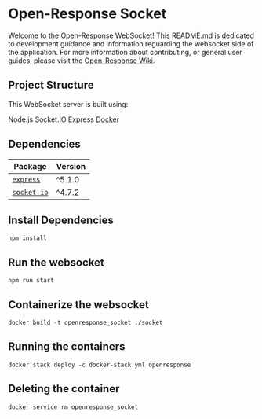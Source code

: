 # Open-Response Socket
Welcome to the Open-Response WebSocket! This README.md is dedicated to development guidance and information reguarding the websocket side of the application. For more information about contributing, or general user guides, please visit the [Open-Response Wiki](https://github.com/OSU-MC/Open-Response/wiki).

## Project Structure
This WebSocket server is built using:

Node.js
Socket.IO
Express
[Docker](#docker)

## Dependencies

| Package     | Version    |
|-------------|------------|
| [`express`](https://www.npmjs.com/package/express)   | ^5.1.0     |
| [`socket.io`](https://www.npmjs.com/package/socket.io) | ^4.7.2     |


## Install Dependencies

```
npm install
```

## Run the websocket

```
npm run start
```

## Containerize the websocket

```
docker build -t openresponse_socket ./socket
```

## Running the containers

```
docker stack deploy -c docker-stack.yml openresponse
```

## Deleting the container

```
docker service rm openresponse_socket
```

